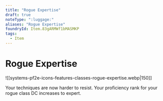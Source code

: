 ```yaml
---
title: "Rogue Expertise"
draft: true
noteType: ":luggage:"
aliases: "Rogue Expertise"
foundryId: Item.83gARMWf1bMASMKP
tags:
  - Item
---
```


# Rogue Expertise
![[systems-pf2e-icons-features-classes-rogue-expertise.webp|150]]

Your techniques are now harder to resist. Your proficiency rank for your rogue class DC increases to expert.
